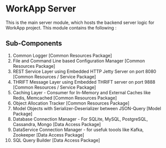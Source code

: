 # WorkApp Server

This is the main server module, which hosts the backend server logic for WorkApp project. This module contains the following : 

## Sub-Components

  1. Common Logger [Common Resources Package]
  2. File and Command Line based Configuration Manager [Common Resources Package]
  3. REST Service Layer using Embedded HTTP Jetty Server on port 8080 [Common Resources / Service Package]
  4. THRIFT Message Layer using Embedded THRIFT server on port 9888 [Common Resources / Service Package]
  5. Caching Layer - Consumer for In-Memory and External Caches like Redis, Memcached [Common Resources Package]
  6. Object Allocation Tracker [Common Resources Package]
  7. Model Objects with Serializer-Deserializer between JSON-Query [Model Package] 
  8. Database Connection Manager - For SQLite, MySQL, PostgreSQL, Cassandra, Mongo [Data Access Package]
  9. DataService Connection Manager - for usefuk toools like Kafka, Zookeeper [Data Access Package]
  10. SQL Query Builder [Data Access Package]
